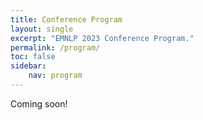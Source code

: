 ```yaml
---
title: Conference Program
layout: single
excerpt: "EMNLP 2023 Conference Program."
permalink: /program/
toc: false
sidebar:
    nav: program
---
```


Coming soon!
